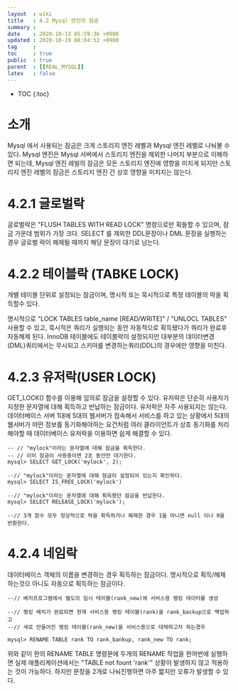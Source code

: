 ```yaml
---
layout  : wiki
title   : 4.2 Mysql 엔진의 잠금
summary : 
date    : 2020-10-13 05:59:36 +0900
updated : 2020-10-19 08:04:52 +0900
tag     : 
toc     : true
public  : true
parent  : [[REAL_MYSQL]]
latex   : false
---
```

* TOC
{:toc}

# 소개
Mysql 에서 사용되는 잠금은 크게 스토리지 엔진 레벨과 Mysql 엔진 레벨로 나눠볼 수 있다. Mysql 엔진은 Mysql 서버에서 스토리지 엔진을 제외한 나머지 부분으로 이해하면 되는데, Mysql 엔진 레빌의 잠금은 모든 스토리지 엔진에 영향을 미치게 되지만 스토리지 엔진 레벨의 잠금은 스토리지 엔진 간 상호 영향을 미치지는 않는다. 

# 4.2.1 글로벌락
글로벌락은 "FLUSH TABLES WITH READ LOCK" 명령으로만 획들할 수 있으며, 잠금 가운데 범위가 가장 크다. SELECT 를 제외한 DDL문장이나 DML 문장을 실행하는 경우 글로벌 락이 해제될 때까지 해당 문장이 대기로 남는다.

# 4.2.2 테이블락 (TABKE LOCK)
개별 테이블 단위로 설정되는 잠금이며, 명시적 또는 묵시적으로 특정 테이블의 락을 획득할수 있다.

명시적으로 "LOCK TABLES table_name [READ/WRITE]" / "UNLOCL TABLES" 사용할 수 있고, 묵시적은 쿼리가 실행되는 동안 자동적으로 획득됐다가 쿼리가 완료후 자동해제 된다. InnoDB 테이블에도 테이블락이 설정되지만 대부분의 데이터변경(DML)쿼리에서는 무시되고 스키마를 변경하는쿼리(DDL)의 경우에만 영향을 미친다.

# 4.2.3 유저락(USER LOCK)
GET_LOCK() 함수를 이용해 임의로 잠금을 설정할 수 있다. 유저락은 단순히 사용자가 지정한 문자열에 대해 획득하고 반납하는 잠금이다. 유저락은 자주 사용되지는 않는다. 
데이터베이스 서버 1대에 5대의 웹서버가 접속해서 서비스를 하고 있는 상황에서 5대의 웹서버가 어떤 정보를 동기화해야하는 요건처럼 여러 클라이언트가 상호 동기화를 처리해야할 때 데이터베이스 유저락을 이용하면 쉽게 해결할 수 있다.
```
-- // "mylock"이라는 문자열에 대해 잠금을 획득한다.
-- // 이미 잠금이 사용중이면 2초 동안만 대기한다.
mysql> SELECT GET_LOCK('mylock', 2);

--// "mylock"이라는 문자열에 대해 잠금이 설정되어 있는지 확인하다.
mysql> SELECT IS_FREE_LOCK('mylock')

--// "mylock"이라는 문자열에 대해 획득했던 잠금을 반납한다.
mysql> SELECT RELEASE_LOCK('mylock');

--// 3개 함수 모두 정상적으로 락을 획득하거나 해제한 경우 1을 아니면 null 이나 0을 반환한다.

```

# 4.2.4 네임락 
  데이터베이스 객체의 이름을 변경하는 경우 획득하는 잠금이다. 명시적으로 획득/해제 하는것으 아니도 자동으로 획득하는 잠금이다.
  ```
--// 배치프로그램에서 별도의 임시 테이블(rank_new)에 서비스용 랭킹 데이터를 생성

--// 랭킹 배치가 완료되면 현재 서비스용 랭킹 테이블(rank)을 rank_backup으로 백업하고
--// 새로 만들어진 랭킹 테이블(rank_new)을 서비스용으로 대체하고자 하는경우

mysql> RENAME TABLE rank TO rank_bankup, rank_new TO rank;

  ```
  위와 같이 한의 RENAME TABLE 명령문에 두개의 RENAME 작업을 한꺼번에 실행하면 실제 애플리케이션에서는 "TABLE not fount 'rank'" 상황이 발생하지 않고 적용하는 것이 가능하다. 하지만 문장을 2개로 나눠진행하면 아주 짧지만 오류가 발생할 수 있다.
  
